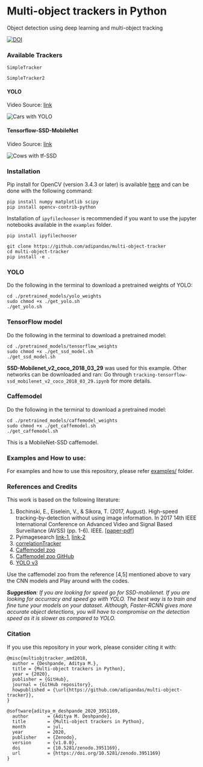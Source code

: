 [cars-yolo-output]: ./assets/cars.gif "Sample Output with YOLO"
[cows-tf-ssd-output]: ./assets/cows.gif "Sample Output with SSD"

# Multi-object trackers in Python
Object detection using deep learning and multi-object tracking

[![DOI](https://zenodo.org/badge/148338463.svg)](https://zenodo.org/badge/latestdoi/148338463)

### Available Trackers
```
SimpleTracker

SimpleTracker2
```

#### YOLO
Video Source: [link](https://flic.kr/p/89KYXt)

![Cars with YOLO][cars-yolo-output]

#### Tensorflow-SSD-MobileNet
Video Source: [link](https://flic.kr/p/26WeEWy)

![Cows with tf-SSD][cows-tf-ssd-output]


### Installation
Pip install for OpenCV (version 3.4.3 or later) is available [here](https://pypi.org/project/opencv-python/) and can be done with the following command:

```
pip install numpy matplotlib scipy
pip install opencv-contrib-python
```

Installation of `ipyfilechooser` is recommended if you want to use the jupyter notebooks available in the ```examples``` folder.
```
pip install ipyfilechooser
```

```
git clone https://github.com/adipandas/multi-object-tracker
cd multi-object-tracker
pip install -e .
```

### YOLO

Do the following in the terminal to download a pretrained weights of YOLO:
```
cd ./pretrained_models/yolo_weights
sudo chmod +x ./get_yolo.sh
./get_yolo.sh
```

### TensorFlow model

Do the following in the terminal to download a pretrained model:
```
cd ./pretrained_models/tensorflow_weights
sudo chmod +x ./get_ssd_model.sh
./get_ssd_model.sh
```

**SSD-Mobilenet_v2_coco_2018_03_29** was used for this example.
Other networks can be downloaded and ran: Go through `tracking-tensorflow-ssd_mobilenet_v2_coco_2018_03_29.ipynb` for more details.

### Caffemodel

Do the following in the terminal to download a pretrained model:
```
cd ./pretrained_models/caffemodel_weights
sudo chmod +x ./get_caffemodel.sh
./get_caffemodel.sh
```

This is a MobileNet-SSD caffemodel.

### Examples and How to use:

For examples and how to use this repository, please refer [examples/](examples/) folder.

### References and Credits
This work is based on the following literature:
1. Bochinski, E., Eiselein, V., & Sikora, T. (2017, August). High-speed tracking-by-detection without using image information. In 2017 14th IEEE International Conference on Advanced Video and Signal Based Surveillance (AVSS) (pp. 1-6). IEEE. [[paper-pdf](http://elvera.nue.tu-berlin.de/files/1517Bochinski2017.pdf)]
2. Pyimagesearch [link-1](https://www.pyimagesearch.com/2018/07/23/simple-object-tracking-with-opencv/), [link-2](https://www.pyimagesearch.com/2018/11/12/yolo-object-detection-with-opencv/)
3. [correlationTracker](https://github.com/Wenuka/correlationTracker)
4. [Caffemodel zoo](http://caffe.berkeleyvision.org/model_zoo.html)
5. [Caffemodel zoo GitHub](https://github.com/BVLC/caffe/tree/master/models)
6. [YOLO v3](https://pjreddie.com/media/files/papers/YOLOv3.pdf)

Use the caffemodel zoo from the reference [4,5] mentioned above to vary the CNN models and Play around with the codes.

***Suggestion**: If you are looking for speed go for SSD-mobilenet. If you are looking for accurracy and speed go with YOLO. The best way is to train and fine tune your models on your dataset. Although, Faster-RCNN gives more accurate object detections, you will have to compromise on the detection speed as it is slower as compared to YOLO.*

### Citation

If you use this repository in your work, please consider citing it with:
```
@misc{multiobjtracker_amd2018,
  author = {Deshpande, Aditya M.},
  title = {Multi-object trackers in Python},
  year = {2020},
  publisher = {GitHub},
  journal = {GitHub repository},
  howpublished = {\url{https://github.com/adipandas/multi-object-tracker}},
}
```

```
@software{aditya_m_deshpande_2020_3951169,
  author       = {Aditya M. Deshpande},
  title        = {Multi-object trackers in Python},
  month        = jul,
  year         = 2020,
  publisher    = {Zenodo},
  version      = {v1.0.0},
  doi          = {10.5281/zenodo.3951169},
  url          = {https://doi.org/10.5281/zenodo.3951169}
}
```
